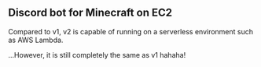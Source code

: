 ## Discord bot for Minecraft on EC2

Compared to v1, v2 is capable of running on a serverless environment such as AWS Lambda.

...However, it is still completely the same as v1 hahaha!
